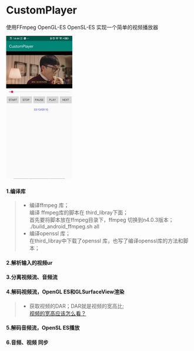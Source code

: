 # CustomPlayer
使用FFmpeg OpenGL-ES OpenSL-ES 实现一个简单的视频播放器

![](./files/Screenshot.jpg)

#### 1.编译库
> * 编译ffmpeg 库；<br>
编译 ffmpeg库的脚本在 third_libray下面；<br>
首先要将脚本放在ffmpeg目录下，ffmpeg 切换到n4.0.3版本；<br>
./build_android_ffmpeg.sh all
> * 编译openssl 库；<br>
在third_libray中下载了openssl 库，也写了编译openssl库的方法和脚本；
#### 2.解析输入的视频ur
#### 3.分离视频流、音频流
#### 4.解码视频流，OpenGL ES和GLSurfaceView渲染
> * 获取视频的DAR；DAR就是视频的宽高比;<br>
[视频的宽高应该怎么看？](https://www.jianshu.com/p/9eda5e7f3fed)
#### 5.解码音频流，OpenSL ES播放
#### 6.音频、视频 同步